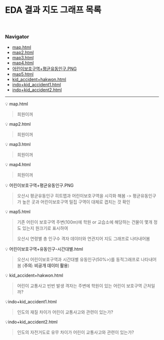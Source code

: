 # EDA 결과 지도 그래프 목록
​	

### Navigator

- [map.html](#map)
- [map2.html](#map2)
- [map3.html](#map3)
- [map4.html](#map4)
- [어린이보호구역+평균유동인구.PNG](#cjlee1)
- [map5.html](#map5)
- [kid_accident+hakwon.html](#map6)
- [indo+kid_accident1.html](#map7)
- [indo+kid_accident2.html](#map8)





---

:bulb: map.html <a idx="map"></a>

> 희원이꺼

:bulb: map2.html <a idx="map2"></a>

> 희원이꺼

:bulb: map3.html <a idx="map3"></a>

> 희원이꺼

:bulb: map4.html <a idx="map4"></a>

> 희원이꺼

:bulb: 어린이보호구역+평균유동인구.PNG <a idx="cjlee1"></a>

> 오산시 평균유동인구 히트맵과 어린이보호구역을 시각화 해봄 -> 평균유동인구가 높은 곳과 어린이보호구역 밀집 구역이 대체로 겹치는 것 확인

:bulb: map5.html <a idx="map5"></a>

> 기존 어린이 보호구역 주변(100m)에 학원 or 교습소에 해당하는 건물이 몇개 정도 있는지 원크기로 표시하여
>
> 오산시 연령별 총 인구수 격자 데이터와 연관지어 지도 그래프로 나타내어봄

:bulb: 어린이보호구역+유동인구-시간대별.html <a idx="cjlee2"></a>

> 오산시 어린이보호구역과 시간대별 유동인구(50%>)를 동적그래프로 나타내어봄 (**주의: 비공개 데이터 활용**)

:bulb: kid_accident+hakwon.html <a idx="map6"></a>

> 어린이 교통사고 빈번 발생 격자는 주변에 학원이 있는 어린이 보호구역 근처일까?

:bulb: ​indo+kid_accident1.html <a idx="map7"></a>

> 인도의 재질 차이가 어린이 교통사고와 관련이 있는가?

:bulb: ​indo+kid_accident2.html <a idx="map7"></a>

> 인도의 자전거도로 유무 차이가 어린이 교통사고와 관련이 있는가?
